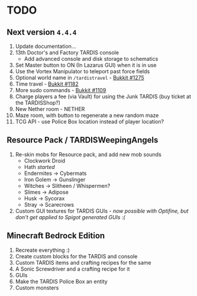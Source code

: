 # TODO

## Next version `4.4.4`
1. Update documentation...
2. 13th Doctor's and Factory TARDIS console
   * Add advanced console and disk storage to schematics
3. Set Master button to ON (In Lazarus GUI) when it is in use
4. Use the Vortex Manipulator to teleport past force fields
5. Optional world name in `/tardistravel` - [Bukkit #1275](https://dev.bukkit.org/projects/tardis/issues/1275)
6. Time travel - [Bukkit #1182](https://dev.bukkit.org/projects/tardis/issues/1182)
7. More sudo commands - [Bukkit #1109](https://dev.bukkit.org/projects/tardis/issues/1109)
8. Charge players a fee (via Vault) for using the Junk TARDIS (buy ticket at the TARDISShop?)
9. New Nether room - NETHER
10. Maze room, with button to regenerate a new random maze
11. TCG API - use Police Box location instead of player location?

## Resource Pack / TARDISWeepingAngels
1. Re-skin mobs for Resource pack, and add new mob sounds
   * Clockwork Droid
   * Hath _started_
   * Endermites -> Cybermats
   * Iron Golem -> Gunslinger
   * Witches -> Slitheen / Whispermen?
   * Slimes -> Adipose
   * Husk -> Sycorax
   * Stray -> Scarecrows
2. Custom GUI textures for TARDIS GUIs - _now possible with Optifine, but don't get applied to Spigot generated GUIs :(_

## Minecraft Bedrock Edition
1. Recreate everything :)
2. Create custom blocks for the TARDIS and console
3. Custom TARDIS items and crafting recipes for the same
4. A Sonic Screwdriver and a crafting recipe for it
5. GUIs
6. Make the TARDIS Police Box an entity
7. Custom monsters
